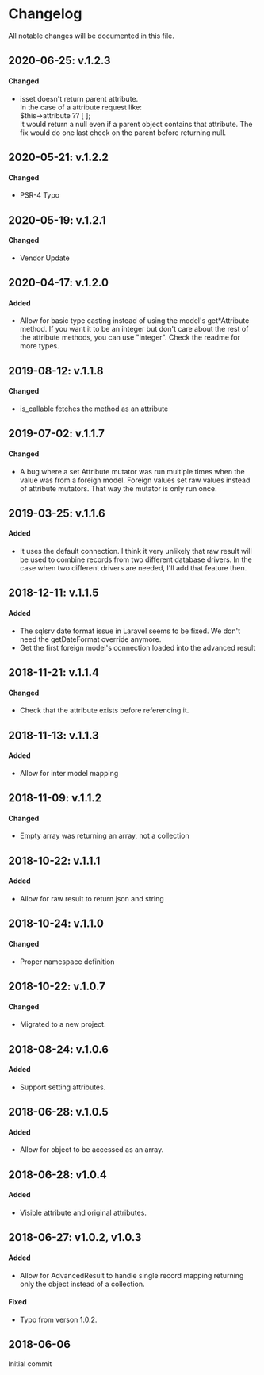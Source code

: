 # Changelog

All notable changes will be documented in this file.
## 2020-06-25: v.1.2.3
#### Changed
- isset doesn't return parent attribute.\
  In the case of a attribute request like:\
  $this->attribute ?? [ ];\
  It would return a null even if a parent object contains that attribute. The fix would do one last check on the parent before returning null.

## 2020-05-21: v.1.2.2
#### Changed
- PSR-4 Typo

## 2020-05-19: v.1.2.1
#### Changed
- Vendor Update

## 2020-04-17: v.1.2.0
#### Added
- Allow for basic type casting instead of using the model's get*Attribute method. If you want it to be an integer but don't care about the rest of the attribute methods, you can use "integer". Check the readme for more types.

## 2019-08-12: v.1.1.8
#### Changed
-  is_callable fetches the method as an attribute

## 2019-07-02: v.1.1.7
#### Changed
- A bug where a set Attribute mutator was run multiple times when the value was from a foreign model. Foreign values set raw values instead of attribute mutators. That way the mutator is only run once.

## 2019-03-25: v.1.1.6
#### Added
- It uses the default connection. I think it very unlikely that raw result will be used to combine records from two different database drivers. In the case when two different drivers are needed, I'll add that feature then.

## 2018-12-11: v.1.1.5
#### Added
- The sqlsrv date format issue in Laravel seems to be fixed. We don't need the getDateFormat override anymore.
- Get the first foreign model's connection loaded into the advanced result

## 2018-11-21: v.1.1.4
#### Changed
- Check that the attribute exists before referencing it.

## 2018-11-13: v.1.1.3
#### Added
- Allow for inter model mapping

## 2018-11-09: v.1.1.2
#### Changed
- Empty array was returning an array, not a collection

## 2018-10-22: v.1.1.1
#### Added
- Allow for raw result to return json and string

## 2018-10-24: v.1.1.0
#### Changed
- Proper namespace definition

## 2018-10-22: v.1.0.7
#### Changed
- Migrated to a new project.

## 2018-08-24: v.1.0.6
#### Added
- Support setting attributes.

## 2018-06-28: v.1.0.5
#### Added
- Allow for object to be accessed as an array.

## 2018-06-28: v1.0.4
#### Added
- Visible attribute and original attributes.

## 2018-06-27: v1.0.2, v1.0.3
#### Added
- Allow for AdvancedResult to handle single record mapping returning only the object instead of a collection.
#### Fixed
- Typo from verson 1.0.2.

## 2018-06-06
Initial commit 